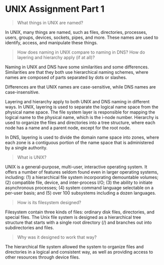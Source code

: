 # UNIX Assignment Part 1

> What things in UNIX are named?
> 

In UNIX, many things are named, such as files, directories, processes, users, groups, devices, sockets, pipes, and more. These names are used to identify, access, and manipulate these things.

> How does naming in UNIX compare to naming in DNS? How do layering and hierarchy apply (if at all)?
> 

Naming in UNIX and DNS have some similarities and some differences. Similarities are that they both use hierarchical naming schemes, where names are composed of parts separated by dots or slashes.

Differences are that UNIX names are case-sensitive, while DNS names are case-insensitive.

Layering and hierarchy apply to both UNIX and DNS naming in different ways. In UNIX, layering is used to separate the logical name space from the physical name space. The file system layer is responsible for mapping the logical name to the physical name, which is the i-node number. Hierarchy is used to organize the files and directories into a tree structure, where each node has a name and a parent node, except for the root node.

In DNS, layering is used to divide the domain name space into zones, where each zone is a contiguous portion of the name space that is administered by a single authority.

> What is UNIX?
> 

UNIX is a general-purpose, multi-user, interactive operating system. It offers a number of features seldom found even in larger operating systems, including: (1) a hierarchical file system incorporating demountable volumes; (2) compatible file, device, and inter-process I/O; (3) the ability to initiate asynchronous processes; (4) system command language selectable on a per-user basis; and (5) over 100 subsystems including a dozen languages.

> How is its filesystem designed?
> 

Filesystem contain three kinds of files: ordinary disk files, directories, and special files. The Unix file system is designed as a hierarchical tree structure that starts with a single root directory (/) and branches out into subdirectories and files.

> Why was it designed to work that way?
> 

The hierarchical file system allowed the system to organize files and directories in a logical and consistent way, as well as providing access to other resources through device files.